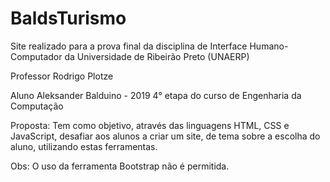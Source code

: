 # BaldsTurismo

Site realizado para a prova final da disciplina de Interface Humano-Computador da Universidade de Ribeirão Preto (UNAERP)

Professor Rodrigo Plotze

Aluno Aleksander Balduino - 2019 4° etapa do curso de Engenharia da Computação

Proposta: Tem como objetivo, através das linguagens HTML, CSS e JavaScript, desafiar aos alunos a criar um site, de tema sobre a escolha do aluno, utilizando estas ferramentas.

Obs: O uso da ferramenta Bootstrap não é permitida.

